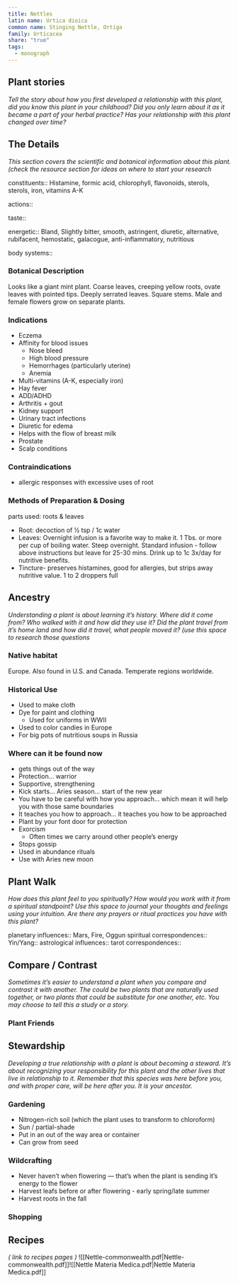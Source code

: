 ```yaml
---
title: Nettles
latin name: Urtica dioica
common name: Stinging Nettle, Ortiga
family: Urticacea
share: "true"
tags:
  - monograph
---
```

## Plant stories
_Tell the story about how you first developed a relationship with this plant, did you know this plant in your childhood? Did you only learn about it as it became a part of your herbal practice? Has your relationship with this plant changed over time?_

## The Details
_This section covers the scientific and botanical information about this plant. (check the resource section for ideas on where to start your research_

constituents:: Histamine, formic acid, chlorophyll, flavonoids, sterols, sterols, iron, vitamins A-K

actions::

taste::

energetic:: Bland, Slightly bitter, smooth, astringent, diuretic, alternative, rubifacent, hemostatic, galacogue, anti-inflammatory, nutritious

body systems::

### Botanical Description
Looks like a giant mint plant. Coarse leaves, creeping yellow roots, ovate leaves with pointed tips. Deeply serrated leaves. Square stems. Male and female flowers grow on separate plants.


### Indications
- Eczema
- Affinity for blood issues
    - Nose bleed
    - High blood pressure
    - Hemorrhages (particularly uterine)
    - Anemia
- Multi-vitamins (A-K, especially iron)
- Hay fever
- ADD/ADHD
- Arthritis + gout
- Kidney support
- Urinary tract infections
- Diuretic for edema
- Helps with the flow of breast milk
- Prostate
- Scalp conditions

### Contraindications
- allergic responses with excessive uses of root

### Methods of Preparation & Dosing
parts used:  roots & leaves
- Root: decoction of 1⁄2 tsp / 1c water
- Leaves: Overnight infusion is a favorite way to make it. 1 Tbs. or more per cup of boiling water. Steep overnight. Standard infusion - follow above instructions but leave for 25-30 mins. Drink up to 1c 3x/day for nutritive benefits.
- Tincture- preserves histamines, good for allergies, but strips away nutritive value. 1 to 2 droppers full

## Ancestry
_Understanding a plant is about learning it’s history. Where did it come from? Who walked with it and how did they use it? Did the plant travel from it’s home land and how did it travel, what people moved it? (use this space to research those questions_

### Native habitat
Europe. Also found in U.S. and Canada. Temperate regions worldwide.

### Historical Use
- Used to make cloth
- Dye for paint and clothing
    - Used for uniforms in WWII
- Used to color candies in Europe
- For big pots of nutritious soups in Russia

### Where can it be found now
- gets things out of the way
- Protection… warrior
- Supportive, strengthening
- Kick starts… Aries season… start of the new year
- You have to be careful with how you approach… which mean it will help you with those same boundaries
- It teaches you how to approach… it teaches you how to be approached
- Plant by your font door for protection
- Exorcism
    - Often times we carry around other people’s energy
- Stops gossip
- Used in abundance rituals
- Use with Aries new moon



## Plant Walk
_How does this plant feel to you spiritually? How would you work with it from a spiritual standpoint? Use this space to journal your thoughts and feelings using your intuition. Are there any prayers or ritual practices you have with this plant?_

planetary influences:: Mars, Fire, Oggun
spiritual correspondences::
Yin/Yang::
astrological influences::
tarot correspondences::

## Compare / Contrast
_Sometimes it’s easier to understand a plant when you compare and contrast it with another. The could be two plants that are naturally used together, or two plants that could be substitute for one another, etc. You may choose to tell this a study or a story._

### Plant Friends


## Stewardship
_Developing a true relationship with a plant is about becoming a steward. It’s about recognizing your responsibility for this plant and the other lives that live in relationship to it. Remember that this species was here before you, and with proper care, will be here after you. It is your ancestor._

### Gardening
- Nitrogen-rich soil (which the plant uses to transform to chloroform)
- Sun / partial-shade
- Put in an out of the way area or container
- Can grow from seed

### Wildcrafting
- Never haven’t when flowering — that’s when the plant is sending it’s energy to the flower
- Harvest leafs before or after flowering - early spring/late summer
- Harvest roots in the fall

### Shopping


## Recipes
_( link to recipes pages )_
![[Nettle-commonwealth.pdf|Nettle-commonwealth.pdf]]![[Nettle  Materia Medica.pdf|Nettle  Materia Medica.pdf]]